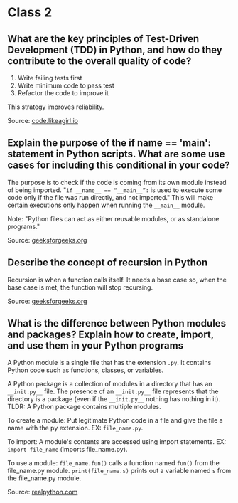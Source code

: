 # Class 2

## What are the key principles of Test-Driven Development (TDD) in Python, and how do they contribute to the overall quality of code?

1. Write failing tests first
2. Write minimum code to pass test
3. Refactor the code to improve it

This strategy improves reliability.

Source: [code.likeagirl.io](https://code.likeagirl.io/in-tests-we-trust-tdd-with-python-af69f47e6932)

## Explain the purpose of the if __name__ == '__main__': statement in Python scripts. What are some use cases for including this conditional in your code?

The purpose is to check if the code is coming from its own module instead of being imported. "`if __name__ == “__main__”:` is used to execute some code only if the file was run directly, and not imported." This will make certain executions only happen when running the `__main__` module.

Note: "Python files can act as either reusable modules, or as standalone programs."

Source: [geeksforgeeks.org](https://www.geeksforgeeks.org/what-does-the-if-__name__-__main__-do/)

## Describe the concept of recursion in Python

Recursion is when a function calls itself. It needs a base case so, when the base case is met, the function will stop recursing.

Source: [geeksforgeeks.org](https://www.geeksforgeeks.org/introduction-to-recursion-2/)

## What is the difference between Python modules and packages? Explain how to create, import, and use them in your Python programs

A Python module is a single file that has the extension `.py`. It contains Python code such as functions, classes, or variables.

A Python package is a collection of modules in a directory that has an `__init.py__` file. The presence of an `__init.py__` file represents that the directory is a package (even if the `__init.py__` nothing has nothing in it). TLDR: A Python package contains multiple modules.

To create a module: Put legitimate Python code in a file and give the file a name with the py extension. EX: `file_name.py`.

To import: A module's contents are accessed using import statements. EX: `import file_name` (imports file_name.py).

To use a module: `file_name.fun()` calls a function named `fun()` from the file_name.py module. `print(file_name.s)` prints out a variable named `s` from the file_name.py module.

Source: [realpython.com](https://realpython.com/python-modules-packages/)
